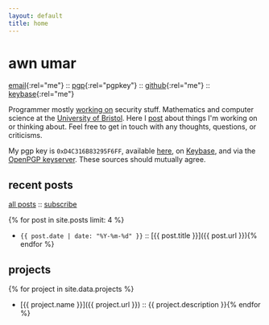 ```yaml
---
layout: default
title: home
---
```


# awn umar

[email](mailto:awn@spacetime.dev){:rel="me"} :: [pgp](/my/key.txt){:rel="pgpkey"} :: [github](https://github.com/awnumar){:rel="me"} :: [keybase](https://keybase.io/awn){:rel="me"}

Programmer mostly [working on](https://github.com/awnumar) security stuff. Mathematics and computer science at the [University of Bristol](https://en.wikipedia.org/wiki/University_of_Bristol). Here I [post](/posts) about things I'm working on or thinking about. Feel free to get in touch with any thoughts, questions, or criticisms.

My pgp key is `0xD4C316B83295F6FF`, available [here](/my/key.txt), on [Keybase](https://keybase.io/awn/pgp_keys.asc), and via the [OpenPGP keyserver](http://keys.gnupg.net/pks/lookup?search=awn%40spacetime.dev&fingerprint=on&op=index). These sources should mutually agree.

## recent posts

[all posts](/posts) :: [subscribe](/feed.xml)

{% for post in site.posts limit: 4 %}
- `{{ post.date | date: "%Y-%m-%d" }}` :: [{{ post.title }}]({{ post.url }}){% endfor %}

## projects

{% for project in site.data.projects %}
- [{{ project.name }}]({{ project.url }}) :: {{ project.description }}{% endfor %}
